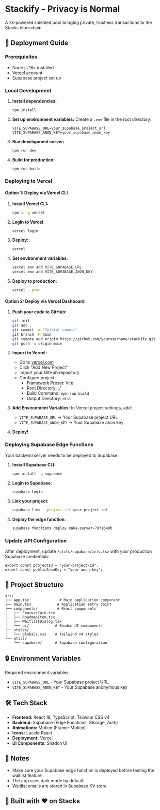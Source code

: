 # Stackify - Privacy is Normal

A zk-powered shielded pool bringing private, trustless transactions to the Stacks blockchain.

## 🚀 Deployment Guide

### Prerequisites
- Node.js 18+ installed
- Vercel account
- Supabase project set up

### Local Development

1. **Install dependencies:**
   ```bash
   npm install
   ```

2. **Set up environment variables:**
   Create a `.env` file in the root directory:
   ```env
   VITE_SUPABASE_URL=your_supabase_project_url
   VITE_SUPABASE_ANON_KEY=your_supabase_anon_key
   ```

3. **Run development server:**
   ```bash
   npm run dev
   ```

4. **Build for production:**
   ```bash
   npm run build
   ```

### Deploying to Vercel

#### Option 1: Deploy via Vercel CLI

1. **Install Vercel CLI:**
   ```bash
   npm i -g vercel
   ```

2. **Login to Vercel:**
   ```bash
   vercel login
   ```

3. **Deploy:**
   ```bash
   vercel
   ```

4. **Set environment variables:**
   ```bash
   vercel env add VITE_SUPABASE_URL
   vercel env add VITE_SUPABASE_ANON_KEY
   ```

5. **Deploy to production:**
   ```bash
   vercel --prod
   ```

#### Option 2: Deploy via Vercel Dashboard

1. **Push your code to GitHub:**
   ```bash
   git init
   git add .
   git commit -m "Initial commit"
   git branch -M main
   git remote add origin https://github.com/yourusername/stackify.git
   git push -u origin main
   ```

2. **Import to Vercel:**
   - Go to [vercel.com](https://vercel.com)
   - Click "Add New Project"
   - Import your GitHub repository
   - Configure project:
     - Framework Preset: Vite
     - Root Directory: ./
     - Build Command: `npm run build`
     - Output Directory: `dist`

3. **Add Environment Variables:**
   In Vercel project settings, add:
   - `VITE_SUPABASE_URL` → Your Supabase project URL
   - `VITE_SUPABASE_ANON_KEY` → Your Supabase anon key

4. **Deploy!**

### Deploying Supabase Edge Functions

Your backend server needs to be deployed to Supabase:

1. **Install Supabase CLI:**
   ```bash
   npm install -g supabase
   ```

2. **Login to Supabase:**
   ```bash
   supabase login
   ```

3. **Link your project:**
   ```bash
   supabase link --project-ref your-project-ref
   ```

4. **Deploy the edge function:**
   ```bash
   supabase functions deploy make-server-7871649b
   ```

### Update API Configuration

After deployment, update `/utils/supabase/info.tsx` with your production Supabase credentials:

```tsx
export const projectId = "your-project-id";
export const publicAnonKey = "your-anon-key";
```

## 📁 Project Structure

```
src/
├── App.tsx              # Main application component
├── main.tsx            # Application entry point
├── components/         # React components
│   ├── FeatureCard.tsx
│   ├── RoadmapItem.tsx
│   ├── WaitlistDialog.tsx
│   └── ui/            # Shadcn UI components
├── styles/
│   └── globals.css    # Tailwind v4 styles
└── utils/
    └── supabase/      # Supabase configuration
```

## 🔒 Environment Variables

Required environment variables:
- `VITE_SUPABASE_URL` - Your Supabase project URL
- `VITE_SUPABASE_ANON_KEY` - Your Supabase anonymous key

## 🛠️ Tech Stack

- **Frontend:** React 18, TypeScript, Tailwind CSS v4
- **Backend:** Supabase (Edge Functions, Storage, Auth)
- **Animations:** Motion (Framer Motion)
- **Icons:** Lucide React
- **Deployment:** Vercel
- **UI Components:** Shadcn UI

## 📝 Notes

- Make sure your Supabase edge function is deployed before testing the waitlist feature
- The app uses dark mode by default
- Waitlist emails are stored in Supabase KV store

## 🚀 Built with ❤️ on Stacks

